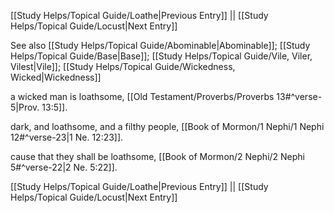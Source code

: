 [[Study Helps/Topical Guide/Loathe|Previous Entry]]  ||  [[Study Helps/Topical Guide/Locust|Next Entry]]

 See also [[Study Helps/Topical Guide/Abominable|Abominable]]; [[Study Helps/Topical Guide/Base|Base]]; [[Study Helps/Topical Guide/Vile, Viler, Vilest|Vile]]; [[Study Helps/Topical Guide/Wickedness, Wicked|Wickedness]]

 a wicked man is loathsome, [[Old Testament/Proverbs/Proverbs 13#^verse-5|Prov. 13:5]].

 dark, and loathsome, and a filthy people, [[Book of Mormon/1 Nephi/1 Nephi 12#^verse-23|1 Ne. 12:23]].

 cause that they shall be loathsome, [[Book of Mormon/2 Nephi/2 Nephi 5#^verse-22|2 Ne. 5:22]].

[[Study Helps/Topical Guide/Loathe|Previous Entry]]  ||  [[Study Helps/Topical Guide/Locust|Next Entry]]